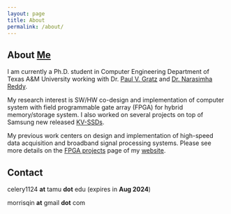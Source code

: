 ```yaml
---
layout: page
title: About
permalink: /about/
---
```


## About [Me](https://celery1124.com)

I am currently a Ph.D. student in Computer Engineering Department of Texas A&M University working with Dr. [Paul V. Gratz](https://cesg.tamu.edu/faculty/paul-gratz/) and [Dr. Narasimha Reddy](https://cesg.tamu.edu/faculty/narasimha-reddy/).

My research interest is SW/HW co-design and implementation of computer system with field programmable gate array (FPGA) for hybrid memory/storage system.  I also worked on several projects on top of Samsung new released [KV-SSDs](https://github.com/OpenMPDK/KVSSD).

My previous work centers on design and implementation of high-speed data acquisition and broadband signal processing systems. Please see more details on the [FPGA projects](https://www.celery1124.com/fpga-projects) page of my [website](https://www.celery1124.com).

## Contact
celery1124 **at** tamu **dot** edu (expires in **Aug 2024**)

morrisqin **at** gmail **dot** com
